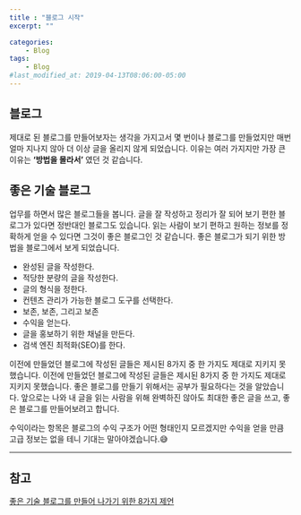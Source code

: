 ```yaml
---
title : "블로그 시작"
excerpt: ""

categories:
    - Blog
tags:
    - Blog
#last_modified_at: 2019-04-13T08:06:00-05:00
---
```



## 블로그
제대로 된 블로그를 만들어보자는 생각을 가지고서 몇 번이나 블로그를 만들었지만 매번 얼마 지나지 않아 더 이상 글을 올리지 않게 되었습니다. 이유는 여러 가지지만 가장 큰 이유는 **‘방법을 몰라서’** 였던 것 같습니다.

## 좋은 기술 블로그
업무를 하면서 많은 블로그들을 봅니다. 글을 잘 작성하고 정리가 잘 되어 보기 편한 블로그가 있다면 정반대인 블로그도 있습니다. 읽는 사람이 보기 편하고 원하는 정보를 정확하게 얻을 수 있다면 그것이 좋은 블로그인 것 같습니다. 좋은 블로그가 되기 위한 방법을 블로그에서 보게 되었습니다.

- 완성된 글을 작성한다.
- 적당한 분량의 글을 작성한다.
- 글의 형식을 정한다.
- 컨텐츠 관리가 가능한 블로그 도구를 선택한다.
- 보존, 보존, 그리고 보존
- 수익을 얻는다.
- 글을 홍보하기 위한 채널을 만든다.
- 검색 엔진 최적화(SEO)를 한다.

이전에 만들었던 블로그에 작성된 글들은 제시된 8가지 중 한 가지도 제대로 지키지 못했습니다. 이전에 만들었던 블로그에 작성된 글들은 제시된 8가지 중 한 가지도 제대로 지키지 못했습니다. 좋은 블로그를 만들기 위해서는 공부가 필요하다는 것을 알았습니다. 앞으로는 나와 내 글을 읽는 사람을 위해 완벽하진 않아도 최대한 좋은 글을 쓰고, 좋은 블로그를 만들어보려고 합니다.

수익이라는 항목은 블로그의 수익 구조가 어떤 형태인지 모르겠지만 수익을 얻을 만큼 고급 정보는 없을 테니 기대는 말아야겠습니다.😅

***
## 참고
[좋은 기술 블로그를 만들어 나가기 위한 8가지 제언](https://www.44bits.io/ko/post/8-suggestions-for-tech-programming-blog)
